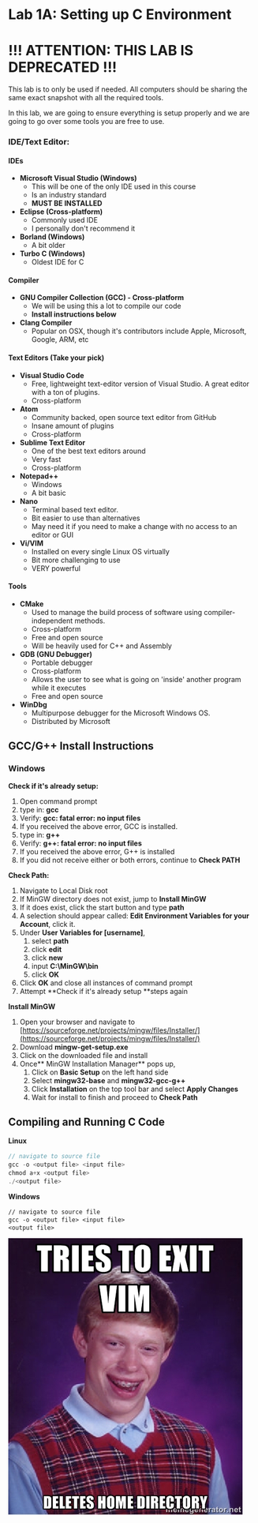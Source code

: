 # Lab 1A: Setting up C Environment

# !!! ATTENTION: THIS LAB IS DEPRECATED !!!
This lab is to only be used if needed. All computers should be sharing the same exact snapshot with all the required tools. 

In this lab, we are going to ensure everything is setup properly and we are going to go over some tools you are free to use.

### IDE/Text Editor:

#### **IDEs**

* **Microsoft Visual Studio \(Windows\)**
  * This will be one of the only IDE used in this course
  * Is an industry standard
  * **MUST BE INSTALLED**
* **Eclipse \(Cross-platform\)**
  * Commonly used IDE
  * I personally don't recommend it
* **Borland \(Windows\)**
  * A bit older
* **Turbo C \(Windows\)**
  * Oldest IDE for C

#### **Compiler**

* **GNU Compiler Collection \(GCC\) - Cross-platform**
  * We will be using this a lot to compile our code
  * **Install instructions below**
* **Clang Compiler**
  * Popular on OSX, though it's contributors include Apple, Microsoft, Google, ARM, etc

#### **Text Editors \(Take your pick\)**

* **Visual Studio Code**
  * Free, lightweight text-editor version of Visual Studio. A great editor with a ton of plugins.
  * Cross-platform
* **Atom**
  * Community backed, open source text editor from GitHub
  * Insane amount of plugins
  * Cross-platform
* **Sublime Text Editor**
  * One of the best text editors around
  * Very fast
  * Cross-platform
* **Notepad++**
  * Windows
  * A bit basic
* **Nano**
  * Terminal based text editor.
  * Bit easier to use than alternatives
  * May need it if you need to make a change with no access to an editor or GUI
* **Vi/VIM**
  * Installed on every single Linux OS virtually
  * Bit more challenging to use
  * VERY powerful

#### **Tools**

* **CMake**
  * Used to manage the build process of software using compiler-independent methods. 
  * Cross-platform
  * Free and open source
  * Will be heavily used for C++ and Assembly
* **GDB \(GNU Debugger\)**
  * Portable debugger
  * Cross-platform
  * Allows the user to see what is going on 'inside' another program while it executes
  * Free and open source
* **WinDbg**
  * Multipurpose debugger for the Microsoft Windows OS. 
  * Distributed by Microsoft

## GCC/G++ Install Instructions

### Windows

**Check if it's already setup:**

1. Open command prompt
2. type in: **gcc**
3. Verify: **gcc: fatal error: no input files**
4. If you received the above error, GCC is installed. 
5. type in: **g++**
6. Verify: **g++: fatal error: no input files**
7. If you received the above error, G++ is installed
8. If you did not receive either or both errors, continue to **Check PATH**

**Check Path:**

1. Navigate to Local Disk root
2. If MinGW directory does not exist, jump to **Install MinGW**
3. If it does exist, click the start button and type **path**
4. A selection should appear called: **Edit Environment Variables for your Account**, click it. 
5. Under **User Variables for \[username\]**, 
   1. select **path**
   2. click **edit**
   3. click **new**
   4. input **C:\MinGW\bin**
   5. click **OK**
6. Click **OK** and close all instances of command prompt
7. Attempt **Check if it's already setup **steps again

**Install MinGW**

1. Open your browser and navigate to [https://sourceforge.net/projects/mingw/files/Installer/](https://sourceforge.net/projects/mingw/files/Installer/)
2. Download **mingw-get-setup.exe**
3. Click on the downloaded file and install
4. Once** MinGW Installation Manager** pops up,
   1. Click on **Basic Setup** on the left hand side
   2. Select **mingw32-base** and **mingw32-gcc-g++**
   3. Click **Installation** on the top tool bar and select **Apply Changes**
   4. Wait for install to finish and proceed to **Check Path**

## Compiling and Running C Code

**Linux**

```go
// navigate to source file
gcc -o <output file> <input file>
chmod a+x <output file>
./<output file>
```

**Windows**

```
// navigate to source file
gcc -o <output file> <input file>
<output file>
```

![](/assets/r_170390_1mBnJ.jpg)

